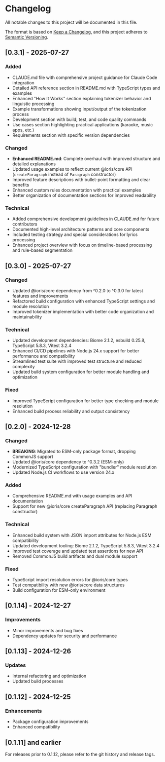 # Changelog

All notable changes to this project will be documented in this file.

The format is based on [Keep a Changelog](https://keepachangelog.com/en/1.0.0/),
and this project adheres to [Semantic Versioning](https://semver.org/spec/v2.0.0.html).

## [0.3.1] - 2025-07-27

### Added

- CLAUDE.md file with comprehensive project guidance for Claude Code integration
- Detailed API reference section in README.md with TypeScript types and examples
- Enhanced "How It Works" section explaining tokenizer behavior and linguistic processing
- Example transformations showing input/output of the tokenization process
- Development section with build, test, and code quality commands
- Use cases section highlighting practical applications (karaoke, music apps, etc.)
- Requirements section with specific version dependencies

### Changed

- **Enhanced README.md**: Complete overhaul with improved structure and detailed explanations
- Updated usage examples to reflect current @ioris/core API (`createParagraph` instead of `Paragraph` constructor)
- Improved feature descriptions with bullet-point formatting and clear benefits
- Enhanced custom rules documentation with practical examples
- Better organization of documentation sections for improved readability

### Technical

- Added comprehensive development guidelines in CLAUDE.md for future contributors
- Documented high-level architecture patterns and core components
- Included testing strategy and special considerations for lyrics processing
- Enhanced project overview with focus on timeline-based processing and rule-based segmentation

## [0.3.0] - 2025-07-27

### Changed

- Updated @ioris/core dependency from ^0.2.0 to ^0.3.0 for latest features and improvements
- Refactored build configuration with enhanced TypeScript settings and module resolution
- Improved tokenizer implementation with better code organization and maintainability

### Technical

- Updated development dependencies: Biome 2.1.2, esbuild 0.25.8, TypeScript 5.8.3, Vitest 3.2.4
- Enhanced CI/CD pipelines with Node.js 24.x support for better performance and compatibility
- Streamlined test suite with improved test structure and reduced complexity
- Updated build system configuration for better module handling and optimization

### Fixed

- Improved TypeScript configuration for better type checking and module resolution
- Enhanced build process reliability and output consistency

## [0.2.0] - 2024-12-28

### Changed

- **BREAKING**: Migrated to ESM-only package format, dropping CommonJS support
- Updated @ioris/core dependency to ^0.3.2 (ESM-only)
- Modernized TypeScript configuration with "bundler" module resolution
- Updated Node.js CI workflows to use version 24.x

### Added

- Comprehensive README.md with usage examples and API documentation
- Support for new @ioris/core createParagraph API (replacing Paragraph constructor)

### Technical

- Enhanced build system with JSON import attributes for Node.js ESM compatibility
- Updated development tooling: Biome 2.1.2, TypeScript 5.8.3, Vitest 3.2.4
- Improved test coverage and updated test assertions for new API
- Removed CommonJS build artifacts and dual module support

### Fixed

- TypeScript import resolution errors for @ioris/core types
- Test compatibility with new @ioris/core data structures
- Build configuration for ESM-only environment

## [0.1.14] - 2024-12-27

### Improvements

- Minor improvements and bug fixes
- Dependency updates for security and performance

## [0.1.13] - 2024-12-26

### Updates

- Internal refactoring and optimization
- Updated build processes

## [0.1.12] - 2024-12-25

### Enhancements

- Package configuration improvements
- Enhanced compatibility

## [0.1.11] and earlier

For releases prior to 0.1.12, please refer to the git history and release tags.
